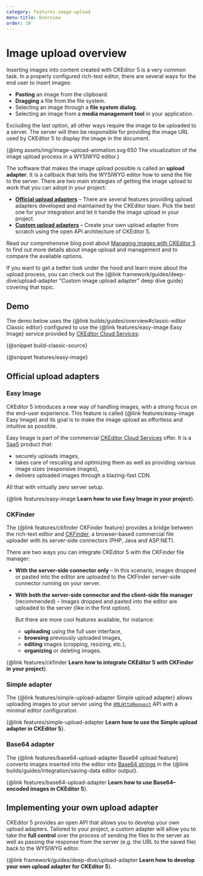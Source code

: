 ```yaml
---
category: features-image-upload
menu-title: Overview
order: 10
---
```


# Image upload overview

Inserting images into content created with CKEditor 5 is a very common task. In a properly configured rich-text editor, there are several ways for the end user to insert images:

* **Pasting** an image from the clipboard.
* **Dragging** a file from the file system.
* Selecting an image through a **file system dialog**.
* Selecting an image from a **media management tool** in your application.

Excluding the last option, all other ways require the image to be uploaded to a server. The server will then be responsible for providing the image URL used by CKEditor 5 to display the image in the document.

{@img assets/img/image-upload-animation.svg 650 The visualization of the image upload process in a WYSIWYG editor.}

The software that makes the image upload possible is called an **upload adapter**. It is a callback that tells the WYSIWYG editor how to send the file to the server. There are two main strategies of getting the image upload to work that you can adopt in your project:

* [**Official upload adapters**](#official-upload-adapters) &ndash; There are several features providing upload adapters developed and maintained by the CKEditor team. Pick the best one for your integration and let it handle the image upload in your project.
* [**Custom upload adapters**](#implementing-your-own-upload-adapter) &ndash; Create your own upload adapter from scratch using the open API architecture of CKEditor 5.

Read our comprehensive blog post about [Managing images with CKEditor 5](https://ckeditor.com/blog/managing-images-with-ckeditor-5/) to find out more details about image upload and management and to compare the available options.

<info-box>
	If you want to get a better look under the hood and learn more about the upload process, you can check out the {@link framework/guides/deep-dive/upload-adapter "Custom image upload adapter" deep dive guide} covering that topic.
</info-box>

## Demo

The demo below uses the {@link builds/guides/overview#classic-editor Classic editor} configured to use the {@link features/easy-image Easy Image} service provided by [CKEditor Cloud Services](https://ckeditor.com/ckeditor-cloud-services):

{@snippet build-classic-source}

{@snippet features/easy-image}

## Official upload adapters

### Easy Image

CKEditor 5 introduces a new way of handling images, with a strong focus on the end–user experience. This feature is called {@link features/easy-image Easy Image} and its goal is to make the image upload as effortless and intuitive as possible.

Easy Image is part of the commercial [CKEditor Cloud Services](https://ckeditor.com/ckeditor-cloud-services/) offer. It is a <abbr title="Software as a service">SaaS</abbr> product that:

* securely uploads images,
* takes care of rescaling and optimizing them as well as providing various image sizes (responsive images),
* delivers uploaded images through a blazing-fast CDN.

All that with virtually zero server setup.

{@link features/easy-image **Learn how to use Easy Image in your project**}.

### CKFinder

The {@link features/ckfinder CKFinder feature} provides a bridge between the rich-text editor and [CKFinder](https://ckeditor.com/ckfinder/), a browser-based commercial file uploader with its server-side connectors (PHP, Java and ASP.NET).

There are two ways you can integrate CKEditor 5 with the CKFinder file manager:

* **With the server-side connector only** &ndash; In this scenario, images dropped or pasted into the editor are uploaded to the CKFinder server-side connector running on your server.
* **With both the server-side connector and the client-side file manager** (recommended) &ndash; Images dropped and pasted into the editor are uploaded to the server (like in the first option).

	But there are more cool features available, for instance:

	* **uploading** using the full user interface,
	* **browsing** previously uploaded images,
	* **editing** images (cropping, resizing, etc.),
	* **organizing** or deleting images.

{@link features/ckfinder **Learn how to integrate CKEditor 5 with CKFinder in your project**}.

### Simple adapter

The {@link features/simple-upload-adapter Simple upload adapter} allows uploading images to your server using the [`XMLHttpRequest`](https://developer.mozilla.org/en-US/docs/Web/API/XMLHttpRequest) API with a minimal editor configuration.

{@link features/simple-upload-adapter **Learn how to use the Simple upload adapter in CKEditor 5**}.

### Base64 adapter

The {@link features/base64-upload-adapter Base64 upload feature} converts images inserted into the editor into [Base64 strings](https://en.wikipedia.org/wiki/Base64) in the {@link builds/guides/integration/saving-data editor output}.

{@link features/base64-upload-adapter **Learn how to use Base64–encoded images in CKEditor 5**}.

## Implementing your own upload adapter

CKEditor 5 provides an open API that allows you to develop your own upload adapters. Tailored to your project, a custom adapter will allow you to take the **full control** over the process of sending the files to the server as well as passing the response from the server (e.g. the URL to the saved file) back to the WYSIWYG editor.

{@link framework/guides/deep-dive/upload-adapter **Learn how to develop your own upload adapter for CKEditor 5**}.
